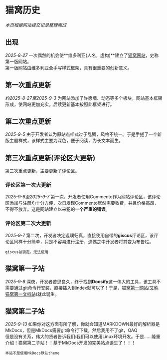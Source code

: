 # 猫窝历史
*本页根据网站提交记录整理而成*

## 出现
*2025-8-27* 一次偶然的机会使**维多利亚(人名，虚构)**建立了[猫窝网站](https://meow-house.netlify.app)，史称第一版网站。<br>
第一版网站由维多利亚全手写样式框架，具有很重要的创新意义。

## 第一次重点更新
*约2025-8-27至2025-9-3* 为网站添加了许愿墙、动态等多个板块，网站基本框架形成，使网站更加充实，后续更新基本按照此框架进行。

## 第二次重点更新
*2025-9-5* 由于开发者认为原站点样式过于乱腾，风格不统一。于是手搓了一个新版主题样式，该样式主要为深色，便于阅读，为长文本而生。

## 第三次重点更新(评论区大更新)
第三次重点更新，主要更新了评论区。

### 评论区第一次大更新
*2025-9-6至2025-9-7* 第一次，开发者使用Commento作为网站评论区，该评论区添加与注册均十分方便，次日发现Commento居然需要收费，并且价格高昂，不得不放弃。这是网站建立以来犯的**一个严重的错误**。

### 评论区第二次大更新
*2025-9-7* 第二次，开发者决定返璞归真，直接使用自带的**giscus**评论区，该评论区同样十分简单，只是不容易进行注册，遗憾之中开发者将其变为布告栏。<br>
``` admonition warning "评论区被锁定"
giscus被锁定，无法使用
```
## 猫窝第一子站
*2025-9-8* 深夜，开发者苦思良久，终于找到**Docsify**这一伟大的工具，该工具不需要通过git命令行安装，直接插入到index就可以了！于是，[猫窝第一网站(又称猫窝第一文档站)](https://maowozi.netlify.app)就此诞生。

## 猫窝第二子站
*2025-9-13* 如果你对这方面有所了解，你就会知道MARKDOWN最好的解析器是MkDocs，但是MkDocs需要git命令行下载，然后我用不了git，QAQ<br>
但是没有关系，伟大的贤者告诉我们:我们可以使用Linux环境开发。于是……隆重介绍！猫窝第二子站！！基于MkDocs开发的完美站点诞生了！！！<br>
``` admonition note "主题"
本站不是使用MkDocs默认theme
```
